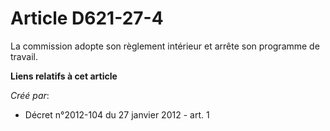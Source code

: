 # Article D621-27-4

La commission adopte son règlement intérieur et arrête son programme de travail.

**Liens relatifs à cet article**

_Créé par_:

  - Décret n°2012-104 du 27 janvier 2012 - art. 1
